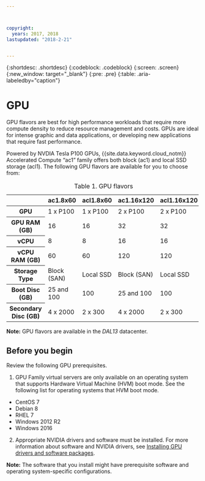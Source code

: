 ```yaml
---



copyright:
  years: 2017, 2018
lastupdated: "2018-2-21"


---
```


{:shortdesc: .shortdesc}
{:codeblock: .codeblock}
{:screen: .screen}
{:new_window: target="_blank"}
{:pre: .pre}
{:table: .aria-labeledby="caption"}

# GPU
GPU flavors are best for high performance workloads that require more compute density to reduce resource management and costs. GPUs are ideal for intense graphic and data applications, or developing new applications that require fast performance.

Powered by NVDIA Tesla P100 GPUs, {{site.data.keyword.cloud_notm}} Accelerated Compute “ac1” family offers both block (ac1) and local SSD storage (acl1). The following GPU flavors are available for you to choose from:  

<table>
<caption>Table 1. GPU flavors</caption>
<THEAD>
<TR>

<th></th>
<th>ac1.8x60</th>
<th>acl1.8x60</th>
<th>ac1.16x120</th>
<th>acl1.16x120</th>
</TR>
</THEAD>
<TBODY>
<tr>
<th scope="row">GPU</th>
<td>1 x P100</td>
<td>1 x P100</td>
<td>2 x P100</td>
<td>2 x P100</td>
</tr>
<tr>
<th scope="row">GPU RAM (GB)</th>
<td>16</td>
<td>16</td>
<td>32</td>
<td>32</td>
</tr>

<tr>
<th scope="row">vCPU</th>
<td>8</td>
<td>8</td>
<td>16</td>
<td>16</td>
</tr>

<tr>
<th scope="row">vCPU RAM (GB)</th>
<td>60</td>
<td>60</td>
<td>120</td>
<td>120</td>
</tr>

<tr>
<th scope="row">Storage Type</th>
<td>Block (SAN)</td>
<td>Local SSD</td>
<td>Block (SAN)</td>
<td>Local SSD</td>
</tr>

<tr>
<th scope="row">Boot Disc (GB)</th>
<td>25 and 100</td>
<td>100</td>
<td>25 and 100</td>
<td>100</td>
</tr>

<tr>
<th scope="row">Secondary Disc (GB)</th>
<td>4 x 2000</td>
<td>2 x 300</td>
<td>4 x 2000</td>
<td>2 x 300</td>
</tr>

</TBODY>
</table>


**Note:** GPU flavors are available in the _DAL13_ datacenter.

## Before you begin
Review the following GPU prerequisites.

1. GPU Family virtual servers are only available on an operating system that supports Hardware Virtual Machine (HVM) boot mode. See the following list for operating systems that HVM boot mode.  
  - CentOS 7
  - Debian 8
  - RHEL 7
  - Windows 2012 R2
  - Windows 2016

2. Appropriate NVIDIA drivers and software must be installed. For more information about software and NVIDIA drivers, see [Installing GPU drivers and software packages](../vsi/vsi_gpu_nvidia_drivers.html).

**Note:** The software that you install might have prerequisite software and operating system-specific configurations.


